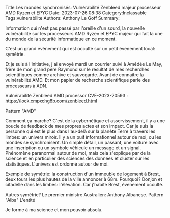 Title:Les mondes synchronisés: Vulnérabilité Zenbleed majeur processeur AMD Ryzen et EPYC
Date: 2023-07-26 08:38
Category:Inclassable
Tags:vulnerabilite
Authors: Anthony Le Goff
Summary:

Information qui n'est pas passé par l'oreille d'un sourd, la nouvelle vulnérabilité sur les processeurs AMD Ryzen et EPYC majeur qui fait la une du monde de la sécurité informatique en ce moment.

C'est un grand évènement qui est occulté sur un petit évenement local: symétrie.

Et je suis à l'initiative, j'ai envoyé mardi un courrier suivi à Amédée Le May, frère de mon grand père Raymond sur le résultat de mes recherches scientifiques comme archive et sauvegarde. Avant de connaitre la vulnérabilité AMD. Et mon papier de recherche scientifique parle des processeurs à ADN.

Vulnérabilité Zenbleed AMD processor CVE-2023-20593 : https://lock.cmpxchg8b.com/zenbleed.html

Pattern "AMD"

Comment ça marche? C'est de la cybernétique et asservissement, il y a une boucle de feedback de mes propres actes et son impact. Car je suis la personne qui est le plus dans l'au-delà sur la planète Terre à travers les limbes: un univers miroir. Il y a un puit informationnel autour de moi, ou les mondes se synchronisent. Un simple détail, un passant, une voiture avec une inscription ou un symbole véhicule un message et un signal. Phénomène paranormal autour de moi, mais cela s'explique par de la science et en particulier des sciences des données et cluster sur les statistiques. L'univers est ordonné autour de moi.

Exemple de symétrie: la construction d'un immeuble de logement à Brest, deux tours les plus hautes de la ville annoncer à 68m. Pourquoi? Donjon et citadelle dans les limbes: l'élévation. Car j'habite Brest, évenement occulté.

Autres symétrie? Le premier ministre Australien: Anthony Albanese. Pattern "Alba" L'entité

Je forme à ma science et mon pouvoir absolu. 
